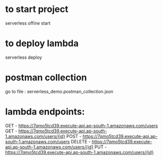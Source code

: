 # to start project
serverless offine start

# to deploy lambda 
serverless deploy

# postman collection
go to file : serverless_demo.postman_collection.json


# lambda endpoints:                                                                                                                               
  GET - https://7qmo5tcd39.execute-api.ap-south-1.amazonaws.com/users
  GET - https://7qmo5tcd39.execute-api.ap-south-1.amazonaws.com/users/{id}
  POST - https://7qmo5tcd39.execute-api.ap-south-1.amazonaws.com/users
  DELETE - https://7qmo5tcd39.execute-api.ap-south-1.amazonaws.com/users/{id}
  PUT - https://7qmo5tcd39.execute-api.ap-south-1.amazonaws.com/users/{id}